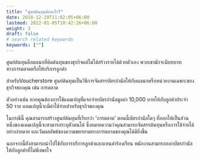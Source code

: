 ```yaml
---
title: "ศูนย์ต้นทุนคืออะไร?"
date: 2018-12-29T11:02:05+06:00
lastmod: 2022-01-05T10:42:26+06:00
weight: 3
draft: false
# search related keywords
keywords: [""]
---
```


ศูนย์ต้นทุนคือแผนกที่คิดต้นทุนของธุรกิจแต่ไม่ได้สร้างรายได้ด้วยตัวเอง พวกเขามักจะมีบทบาททางการตลาดหรือให้บริการลูกค้า

สำหรับVoucherstore ศูนย์ต้นทุนเป็นวิธีการจัดสรรบัตรกำนัลให้กับแผนกหรือหน่วยงานเฉพาะของธุรกิจของคุณ เช่น การตลาด

ตัวอย่างเช่น หากคุณต้องการใช้แคมเปญที่แจกจ่ายบัตรกำนัลมูลค่า 10,000 บาทให้กับลูกค้าประจำ 50 ราย แคมเปญนี้จะมีค่าใช้จ่ายสำหรับธุรกิจของคุณ

ในกรณีนี้ คุณสามารถสร้างศูนย์ต้นทุนที่เรียกว่า 'การตลาด' ตอนนี้บัตรกำนัลใดๆ ที่ออกให้เป็นส่วนหนึ่งของแคมเปญนี้จะสามารถระบุตัวตนได้ ซึ่งหมายความว่าคุณสามารถจัดสรรต้นทุนหรือการใช้จ่ายได้อย่างง่ายดาย และวัดผลลัพธ์ของความพยายามทางการตลาดของคุณได้ดียิ่งขึ้น

นอกจากนี้ยังสามารถนำไปใช้กับการบริการลูกค้าและแทนคำร้องเรียน พนักงานสามารถออกบัตรกำนัลให้กับลูกค้าที่ไม่พึงพอใจ
